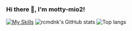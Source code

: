 ### Hi there 👋, I'm motty-mio2!
[![My Skills](https://skillicons.dev/icons?i=arduino,bash,c,cpp,cloudflare,discord,docker,fastapi,git,github,grafana,kubernetes,linux,md,mysql,neovim,postgres,powershell.processing,prometheus,py,pytorch,raspberrypi,regex,vim,vscode)](https://skillicons.dev)
![rcmdnk's GitHub stats](https://github-readme-stats.vercel.app/api?username=motty-mio2&count_private=true&theme=graywhite)
![Top langs](https://github-readme-stats-motty-mio2.vercel.app/api/top-langs/?username=motty-mio2&count_private=true&layout=compact&langs_count=20)
